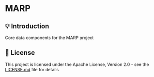 <h1>MARP</h1>

## 💡 Introduction
Core data components for the MARP project

## 📜 License

This project is licensed under the Apache License, Version 2.0 - see the [LICENSE.md](https://github.com/bogdanzurac/marp-core-data/blob/main/LICENSE) file for details

